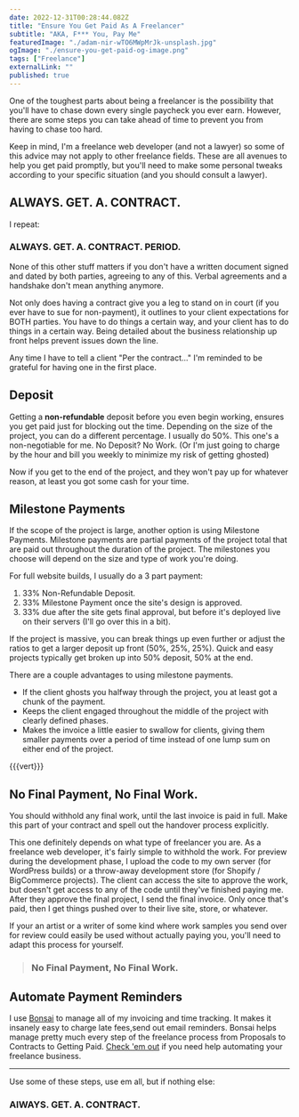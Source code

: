 ```yaml
---
date: 2022-12-31T00:28:44.082Z
title: "Ensure You Get Paid As A Freelancer" 
subtitle: "AKA, F*** You, Pay Me"
featuredImage: "./adam-nir-wTO6MWpMrJk-unsplash.jpg"
ogImage: "./ensure-you-get-paid-og-image.png"
tags: ["Freelance"]
externalLink: ""
published: true
---
```


One of the toughest parts about being a freelancer is the possibility that you'll have to chase down every single paycheck you ever earn. However, there are some steps you can take ahead of time to prevent you from having to chase too hard.

Keep in mind, I'm a freelance web developer (and not a lawyer) so some of this advice may not apply to other freelance fields. These are all avenues to help you get paid promptly, but you'll need to make some personal tweaks according to your specific situation (and you should consult a lawyer).

## ALWAYS. GET. A. CONTRACT.

I repeat:

### ALWAYS. GET. A. CONTRACT. PERIOD.

None of this other stuff matters if you don't have a written document signed and dated by both parties, agreeing to any of this. Verbal agreements and a handshake don't mean anything anymore.

Not only does having a contract give you a leg to stand on in court (if you ever have to sue for non-payment), it outlines to your client expectations for BOTH parties. You have to do things a certain way, and your client has to do things in a certain way. Being detailed about the business relationship up front helps prevent issues down the line.

Any time I have to tell a client "Per the contract..." I'm reminded to be grateful for having one in the first place.

## Deposit

Getting a **non-refundable** deposit before you even begin working, ensures you get paid just for blocking out the time. Depending on the size of the project, you can do a different percentage. I usually do 50%. This one's a non-negotiable for me. No Deposit? No Work. (Or I'm just going to charge by the hour and bill you weekly to minimize my risk of getting ghosted)

Now if you get to the end of the project, and they won't pay up for whatever reason, at least you got some cash for your time.

## Milestone Payments

If the scope of the project is large, another option is using Milestone Payments. Milestone payments are partial payments of the project total that are paid out throughout the duration of the project. The milestones you choose will depend on the size and type of work you're doing. 

For full website builds, I usually do a 3 part payment: 

1. 33% Non-Refundable Deposit.
2. 33% Milestone Payment once the site's design is approved.
3. 33% due after the site gets final approval, but before it's deployed live on their servers (I'll go over this in a bit).

If the project is massive, you can break things up even further or adjust the ratios to get a larger deposit up front (50%, 25%, 25%). Quick and easy projects typically get broken up into 50% deposit, 50% at the end.

There are a couple advantages to using milestone payments. 

* If the client ghosts you halfway through the project, you at least got a chunk of the payment.
* Keeps the client engaged throughout the middle of the project with clearly defined phases.
* Makes the invoice a little easier to swallow for clients, giving them smaller payments over a period of time instead of one lump sum on either end of the project.

{{{vert}}}

## No Final Payment, No Final Work.

You should withhold any final work, until the last invoice is paid in full. Make this part of your contract and spell out the handover process explicitly.

This one definitely depends on what type of freelancer you are. As a freelance web developer, it's fairly simple to withhold the work. For preview during the development phase, I upload the code to my own server (for WordPress builds) or a throw-away development store (for Shopify / BigCommerce projects). The client can access the site to approve the work, but doesn't get access to any of the code until they've finished paying me. After they approve the final project, I send the final invoice. Only once that's paid, then I get things pushed over to their live site, store, or whatever. 

If your an artist or a writer of some kind where work samples you send over for review could easily be used without actually paying you, you'll need to adapt this process for yourself.

> ### No Final Payment, No Final Work.

## Automate Payment Reminders

I use [Bonsai](https://www.hellobonsai.com/invite?fp_ref=jackharner) to manage all of my invoicing and time tracking. It makes it insanely easy to charge late fees,send out email reminders. Bonsai helps manage pretty much every step of the freelance process from Proposals to Contracts to Getting Paid. [Check 'em out](https://www.hellobonsai.com/invite?fp_ref=jackharner) if you need help automating your freelance business.

---

 Use some of these steps, use em all, but if nothing else: 

### AlWAYS. GET. A. CONTRACT.